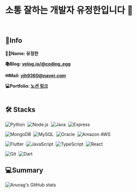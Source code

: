 <!--센터 버전
<h1 align="center" style="font-weight:bold">Hi there, I'm Jeonghan 👋</h1>

<h2 align="center" style="font-weight:bold">👋Introduce</h2>
<div align="center" style="font-weight:bold">🙋‍♂️Name: 유정한 <br/></div>
<div align="center" style="font-weight:bold" onclick="location.href='https://velog.io/@coding_egg'">📚Blog: <a href = "https://velog.io/@coding_egg"> velog.io/@coding_egg</a> <br/></div>
<div align="center" style="font-weight:bold" onclick="location.href='mailto:yjh9360@naver.com'">✉Mail: <a href = "mailto:yjh9360@naver.com"> yjh9360@naver.com</a><br/></div>

<h2 align="center" style="font-weight:bold">🛠Languages and Tools🛠</h2>
<div align="center">
  <img src="https://img.shields.io/badge/Python-3766AB?style=flat-square&logo=Python&logoColor=white"/>&nbsp;
  <img src="https://img.shields.io/badge/Flask-000000?style=flat-square&logo=Flask&logoColor=white"/>&nbsp;
  <img src="https://img.shields.io/badge/Kotlin-0095D5?style=flat-square&logo=Kotlin&logoColor=white"/> <img src="https://img.shields.io/badge/C-A8B9CC?style=flat-square&logo=C&logoColor=white"/>&nbsp;
  <img src="https://img.shields.io/badge/Java-007396?style=flat-square&logo=Java&logoColor=white"/>&nbsp;
  <img src="https://img.shields.io/badge/JavaScript-F7DF1E?style=flat-square&logo=JavaScript&logoColor=white"/>&nbsp;
  <img src="https://img.shields.io/badge/MySQL-4479A1?style=flat-square&logo=MySQL&logoColor=white"/>&nbsp;
  <img src="https://img.shields.io/badge/SQLite-003B57?style=flat-square&logo=SQLite&logoColor=white"/>&nbsp;
</div>
-->

<!--일반 버전-->

# 소통 잘하는 개발자 유정한입니다 👋
<br>

## 👋Info
**🙋‍♂️Name: 유정한**<br>

**📚Blog: [velog.io/@coding_egg](https://velog.io/@coding_egg)**

**✉Mail: [yjh9360@naver.com](mailto:yjh9360@naver.com)**

**💻Portfolio: [노션 링크](https://chrome-mist-228.notion.site/b0804e3480804f358f0e5000517d1b0f)**
<br/><br/>

## 🛠 Stacks

<img alt="Python" src="https://img.shields.io/badge/Python-3766AB.svg?&style=flat-square&logo=Python&logoColor=white"/>&nbsp;
<img alt="Node.js" src="https://img.shields.io/badge/Node.js-339933.svg?&style=flat-square&logo=Node.js&logoColor=white"/>&nbsp;
<img alt="Java" src="https://img.shields.io/badge/Java-007396.svg?&style=flat-square&logo=Java&logoColor=white"/>&nbsp;
<img alt="Express" src="https://img.shields.io/badge/Express-000000.svg?&style=flat-square&logo=Express&logoColor=white"/>&nbsp;
<!-- <img alt="Spring" src="https://img.shields.io/badge/Spring-6DB33F.svg?&style=flat-square&logo=Spring&logoColor=white"/> -->

<img alt="MongoDB" src="https://img.shields.io/badge/MongoDB-47A248.svg?&style=flat-square&logo=MongoDB&logoColor=white"/>&nbsp;
<img alt="MySQL" src="https://img.shields.io/badge/MySQL-4479A1.svg?&style=flat-square&logo=MySQL&logoColor=white"/>&nbsp;
<img alt="Oracle" src="https://img.shields.io/badge/Oracle-F80000.svg?&style=flat-square&logo=Oracle&logoColor=white"/>&nbsp;
<img alt="Amazon AWS" src="https://img.shields.io/badge/AWS-232F3E.svg?&style=flat-square&logo=Amazon AWS&logoColor=white"/>

<img alt="Flutter" src="https://img.shields.io/badge/Flutter-02569B.svg?&style=flat-square&logo=Flutter&logoColor=white"/>&nbsp;
<img alt="JavaScript" src="https://img.shields.io/badge/JavaScript-F7DF1E.svg?&style=flat-square&logo=JavaScript&logoColor=white"/>&nbsp;
<img alt="TypeScript" src="https://img.shields.io/badge/TypeScript-3178C6.svg?&style=flat-square&logo=TypeScript&logoColor=white"/>&nbsp;
<img alt="React" src="https://img.shields.io/badge/React-61DAFB.svg?&style=flat-square&logo=React&logoColor=white"/>

<img alt="Git" src="https://img.shields.io/badge/Git-F05032.svg?&style=flat-square&logo=Git&logoColor=white"/>&nbsp;
<img alt="Dart" src="https://img.shields.io/badge/Dart-0175C2.svg?&style=flat-square&logo=Dart&logoColor=white"/>

## 💻Summary

  ![Anurag's GitHub stats](https://github-readme-stats.vercel.app/api?username=youjeonghan&hide_border=true&show_icons=true&include_all_commits=true&count_private=true&line_height=24&text_color=ffffff&icon_color=ffffff&bg_color=0,fd1d1d,e1306c,c13584,833ab4&title_color=ffffff)
